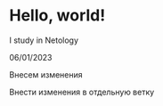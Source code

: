 # Hello, world!

I study in Netology

06/01/2023  

Внесем изменения

Внести изменения в отдельную ветку